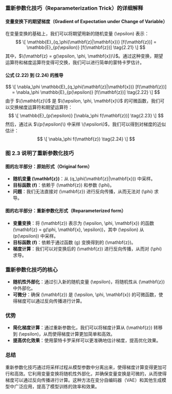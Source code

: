 
### 重新参数化技巧（Reparameterization Trick）的详细解释

#### 变量变换下的期望梯度（Gradient of Expectation under Change of Variable）

在变量变换的基础上，我们可以将期望用新的随机变量 \(\epsilon\) 表示：
$$
\[ \mathbb{E}_{q_\phi(\mathbf{z}|\mathbf{x})} [f(\mathbf{z})] = \mathbb{E}_{p(\epsilon)} [f(\mathbf{z})] \tag{2.21} \]
$$
其中，$\(\mathbf{z} = g(\epsilon, \phi, \mathbf{x})\)$。通过这种变换，期望运算符和梯度运算符变得可交换，我们可以进行简单的蒙特卡罗估计。

#### 公式 (2.22) 到 (2.24) 的推导
$$
\[ \nabla_\phi \mathbb{E}_{q_\phi(\mathbf{z}|\mathbf{x})} [f(\mathbf{z})] = \nabla_\phi \mathbb{E}_{p(\epsilon)} [f(\mathbf{z})] \tag{2.22} \]
$$
由于 $\(\mathbf{z}\)$ 是 $\(\epsilon, \phi, \mathbf{x}\)$ 的可微函数，我们可以交换梯度运算符和期望运算符：
$$
\[ \mathbb{E}_{p(\epsilon)} [\nabla_\phi f(\mathbf{z})] \tag{2.23} \]
$$
然后，通过从 $\(p(\epsilon)\) 中采样 \(\epsilon\)$，我们可以得到对梯度的近似估计：
$$
\[ \nabla_\phi f(\mathbf{z}) \tag{2.24} \]
$$
### 图 2.3 说明了重新参数化技巧

#### 图的左半部分：原始形式（Original form）

- **随机变量 \(\mathbf{z}\)**：从 \(q_\phi(\mathbf{z}|\mathbf{x})\) 中采样。
- **目标函数 \(f\)**：依赖于 \(\mathbf{z}\) 和参数 \(\phi\)。
- **问题**：我们无法直接对 \(\mathbf{z}\) 进行反向传播，从而无法对 \(\phi\) 求导。

#### 图的右半部分：重新参数化形式（Reparameterized form）

- **变量变换**：将 \(\mathbf{z}\) 表示为 \(\epsilon, \phi, \mathbf{x}\) 的函数 \(\mathbf{z} = g(\phi, \mathbf{x}, \epsilon)\)，其中 \(\epsilon\) 从 \(p(\epsilon)\) 中采样。
- **目标函数 \(f\)**：依赖于通过函数 \(g\) 变换得到的 \(\mathbf{z}\)。
- **梯度计算**：我们可以对变换后的 \(\mathbf{z}\) 进行反向传播，从而对 \(\phi\) 求导。

### 重新参数化技巧的核心

- **随机性外部化**：通过引入新的随机变量 \(\epsilon\)，将随机性从 \(\mathbf{z}\) 中外部化。
- **可微分**：确保 \(\mathbf{z}\) 是 \(\epsilon, \phi, \mathbf{x}\) 的可微函数，使得梯度可以通过反向传播进行计算。

### 优势

- **简化梯度计算**：通过重新参数化，我们可以将梯度计算从 \(\mathbf{z}\) 转移到 \(\epsilon\)，从而使得梯度计算更加简单和高效。
- **提高优化效果**：使用蒙特卡罗采样可以更准确地估计梯度，提高优化效果。

### 总结

重新参数化技巧通过将采样过程从模型参数中分离出来，使得梯度计算变得更加可行和高效。它利用变量变换将随机性外部化，并确保变量变换是可微的，从而使得梯度可以通过反向传播进行计算。这种方法在变分自编码器（VAE）和其他生成模型中广泛应用，提高了模型训练的效率和效果。